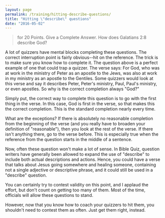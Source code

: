 ```yaml
---
layout: page
permalink: /training/hitting-describe-questions/
title: "Hitting \"describe\" questions"
date: "2016-05-02"
---
```


> for 20 Points. Give a Complete Answer. How does Galatians 2:8 describe God?

A lot of quizzers have mental blocks completing these questions. The correct interruption point is fairly obvious--hit on the reference. The trick is to make sure you know how to complete it. The question above is a perfect example of one that could trap a quizzer. The verse says: For God, who was at work in the ministry of Peter as an apostle to the Jews, was also at work in my ministry as an apostle to the Gentiles. Some quizzers would look at this verse and say it describes Peter, Peter's ministry, Paul, Paul's ministry, or even apostles. So why is the correct completion always "God?"

Simply put, the correct way to complete this question is to go with the first thing in the verse. In this case, God is first in the verse, so that makes this the correct completion. This is the standard completion nearly every time.

What are the exceptions? If there is absolutely no reasonable completion from the beginning of the verse (and you really have to broaden your definition of "reasonable"), then you look at the rest of the verse. If there isn't anything there, go to the verse before. This is especially true when the reference from the question starts in the middle of a sentence.

Now, often these question won't make a lot of sense. In Bible Quiz, question writers have generally been allowed to expand the use of "describe" to include both actual descriptions and actions. Hence, you could have a verse that talks about Jesus going somewhere and healing someone, containing not a single adjective or descriptive phrase, and it could still be used in a "describe" question.

You can certainly try to contest validity on this point, and I applaud the effort, but don't count on getting too many of them. Most of the time, officials will allow these questions to stand.

However, now that you know how to coach your quizzers to hit them, you shouldn't need to contest them as often. Just get them right, instead.
